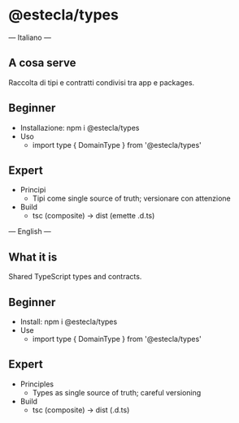 # @estecla/types

— Italiano —

## A cosa serve
Raccolta di tipi e contratti condivisi tra app e packages.

## Beginner
- Installazione: npm i @estecla/types
- Uso
  - import type { DomainType } from '@estecla/types'

## Expert
- Principi
  - Tipi come single source of truth; versionare con attenzione
- Build
  - tsc (composite) → dist (emette .d.ts)

— English —

## What it is
Shared TypeScript types and contracts.

## Beginner
- Install: npm i @estecla/types
- Use
  - import type { DomainType } from '@estecla/types'

## Expert
- Principles
  - Types as single source of truth; careful versioning
- Build
  - tsc (composite) → dist (.d.ts)